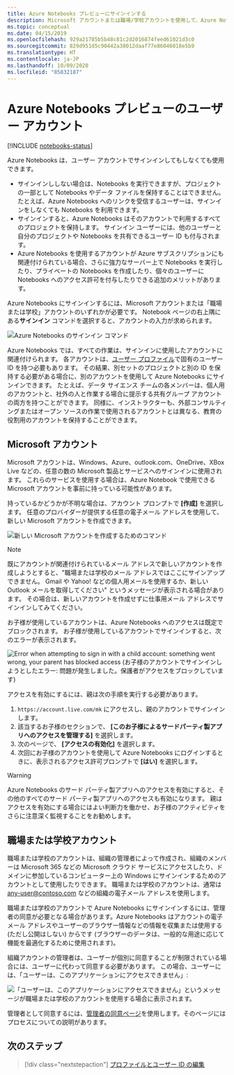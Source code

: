```yaml
---
title: Azure Notebooks プレビューにサインインする
description: Microsoft アカウントまたは職場/学校アカウントを使用して、Azure Notebook のユーザー アカウント構成します。
ms.topic: conceptual
ms.date: 04/15/2019
ms.openlocfilehash: 929a21785b5b48c81c2d2016874feed61021d3c0
ms.sourcegitcommit: 829d951d5c90442a38012daaf77e86046018e5b9
ms.translationtype: HT
ms.contentlocale: ja-JP
ms.lasthandoff: 10/09/2020
ms.locfileid: "85832187"
---
```

# <a name="your-user-account-for-azure-notebooks-preview"></a>Azure Notebooks プレビューのユーザー アカウント

[!INCLUDE [notebooks-status](../../includes/notebooks-status.md)]

Azure Notebooks は、ユーザー アカウントでサインインしてもしなくても使用できます。

- サインインししない場合は、Notebooks を実行できますが、プロジェクトの一部として Notebooks やデータ ファイルを保持することはできません。 たとえば、Azure Notebooks へのリンクを受信するユーザーは、サインインをしなくても Notebooks を利用できます。
- サインインすると、Azure Notebooks はそのアカウントで利用するすべてのプロジェクトを保持します。 サインイン ユーザーには、他のユーザーと自分のプロジェクトや Notebooks を共有できるユーザー ID も付与されます。
- Azure Notebooks を使用するアカウントが Azure サブスクリプションにも関連付けられている場合、さらに強力なサーバー上で Notebooks を実行したり、プライベートの Notebooks を作成したり、個々のユーザーに Notebooks へのアクセス許可を付与したりできる追加のメリットがあります。

Azure Notebooks にサインインするには、Microsoft アカウントまたは「職場または学校」アカウントのいずれかが必要です。 Notebook ページの右上隅にある**サインイン** コマンドを選択すると、アカウントの入力が求められます。

![Azure Notebooks のサインイン コマンド](media/accounts/sign-in-command.png)

Azure Notebooks では、すべての作業は、サインインに使用したアカウントに関連付けられます。 各アカウントは、[ユーザー プロファイル](azure-notebooks-user-profile.md)で固有のユーザー ID を持つ必要もあります。 その結果、別セットのプロジェクトと別の ID を保持する必要がある場合に、別のアカウントを使用して Azure Notebooks にサインインできます。 たとえば、データ サイエンス チームの各メンバーは、個人用のアカウントと、社外の人と作業する場合に提示する共有グループ アカウントの両方を持つことができます。 同様に、インストラクターも、外部コンサルティングまたはオープン ソースの作業で使用されるアカウントとは異なる、教育の役割用のアカウントを保持することができます。

## <a name="microsoft-accounts"></a>Microsoft アカウント

Microsoft アカウントは、Windows、Azure、outlook.com、OneDrive、XBox Live などの、任意の数の Microsoft 製品とサービスへのサインインに使用されます。 これらのサービスを使用する場合は、Azure Notebook で使用できる Microsoft アカウントを事前に持っている可能性があります。

持っているかどうかが不明な場合は、アカウント プロンプトで **[作成]** を選択します。 任意のプロバイダーが提供する任意の電子メール アドレスを使用して、新しい Microsoft アカウントを作成できます。

![新しい Microsoft アカウントを作成するためのコマンド](media/accounts/create-new-microsoft-account.png)

> [!Note]
> 既にアカウントが関連付けられているメール アドレスで新しいアカウントを作成しようとすると、"職場または学校のメール アドレスではここにサインアップできません。 Gmail や Yahoo! などの個人用メールを使用するか、新しい Outlook メールを取得してください" というメッセージが表示される場合があります。 その場合は、新しいアカウントを作成せずに仕事用メール アドレスでサインインしてみてください。

お子様が使用しているアカウントは、Azure Notebooks へのアクセスは既定でブロックされます。 お子様が使用しているアカウントでサインインすると、次のエラーが表示されます。

![Error when attempting to sign in with a child account: something went wrong, your parent has blocked access (お子様のアカウントでサインインしようとしたエラー: 問題が発生しました。保護者がアクセスをブロックしています)](media/accounts/child-account-error.png)

アクセスを有効にするには、親は次の手順を実行する必要があります。

1. `https://account.live.com/mk` にアクセスし、親のアカウントでサインインします。
1. 該当するお子様のセクションで、 **[このお子様によるサードパーティ製アプリへのアクセスを管理する]** を選択します。
1. 次のページで、 **[アクセスの有効化]** を選択します。
1. 次回にお子様のアカウントを使用して Azure Notebooks にログインするときに、表示されるアクセス許可プロンプトで **[はい]** を選択します。

> [!Warning]
> Azure Notebooks のサード パーティ製アプリへのアクセスを有効にすると、その他のすべてのサード パーティ製アプリへのアクセスも有効になります。 親はアクセスを有効にする場合にはよい判断力を働かせ、お子様のアクティビティをさらに注意深く監視することをお勧めします。

## <a name="work-or-school-accounts"></a>職場または学校アカウント

職場または学校のアカウントは、組織の管理者によって作成され、組織のメンバーは Microsoft 365 などの Microsoft クラウド サービスにアクセスしたり、ドメインに参加しているコンピューター上の Windows にサインインするためのアカウントとして使用したりできます。 職場または学校のアカウントは、通常は any-user@contoso.com などの組織の電子メール アドレスを使用します。

職場または学校のアカウントで Azure Notebooks にサインインするには、管理者の同意が必要となる場合があります。Azure Notebooks はアカウントの電子メール アドレスやユーザーのブラウザー情報などの情報を収集または使用する (ただし公開はしない) からです (ブラウザーのデータは、一般的な用途に応じて機能を最適化するために使用されます)。

組織アカウントの管理者は、ユーザーが個別に同意することが制限されている場合には、ユーザーに代わって同意する必要があります。 この場合、ユーザーには、「ユーザーは、このアプリケーションにアクセスできません」:

![「ユーザーは、このアプリケーションにアクセスできません」というメッセージが職場または学校のアカウントを使用する場合に表示されます。](media/accounts/consent-permissions-denied.png)

管理者として同意するには、[管理者の同意ページ](https://notebooks.azure.com/account/adminConsent)を使用します。そのページにはプロセスについての説明があります。

## <a name="next-steps"></a>次のステップ  

> [!div class="nextstepaction"]
> [プロファイルとユーザー ID の編集](azure-notebooks-user-profile.md)
